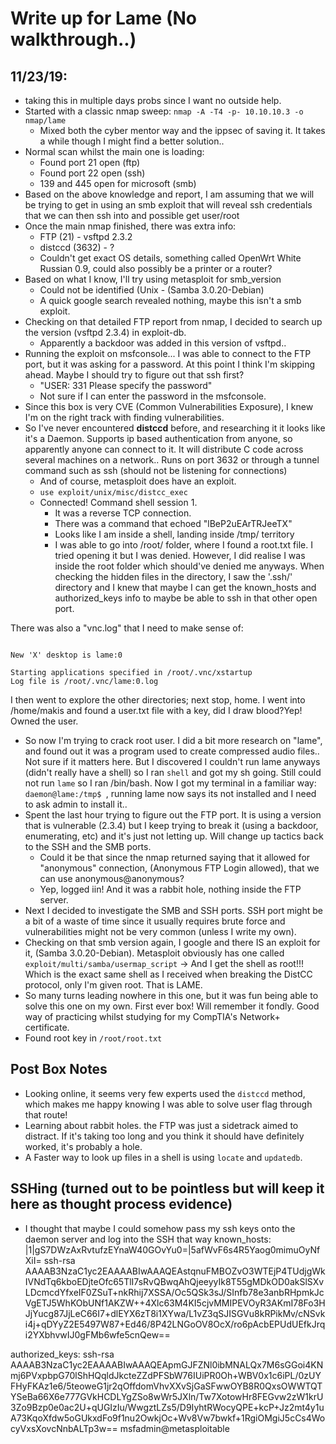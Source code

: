 # Write up for Lame (No walkthrough..)

## 11/23/19:
- taking this in multiple days probs since I want no outside help.
- Started with a classic nmap sweep: `nmap -A -T4 -p- 10.10.10.3 -o nmap/lame`
    - Mixed both the cyber mentor way and the ippsec of saving it. It takes a while though I might find a better solution..
- Normal scan whilst the main one is loading:
    - Found port 21 open (ftp)
    - Found port 22 open (ssh)
    - 139 and 445 open for microsoft (smb)
- Based on the above knowledge and report, I am assuming that we will be trying to get in using an smb exploit that will reveal ssh credentials that we can then ssh into and possible get user/root
- Once the main nmap finished, there was extra info:
    - FTP (21) - vsftpd 2.3.2
    - distccd (3632) - ?
    - Couldn't get exact OS details, something called OpenWrt White Russian 0.9, could also possibly be a printer or a router?
- Based on what I know, I'll try using metasploit for smb\_version
    - Could not be identified (Unix - (Samba 3.0.20-Debian)
    - A quick google search revealed nothing, maybe this isn't a smb exploit. 
- Checking on that detailed FTP report from nmap, I decided to search up the version (vsftpd 2.3.4) in exploit-db.
    - Apparently a backdoor was added in this version of vsftpd..
- Running the exploit on msfconsole... I was able to connect to the FTP port, but it was asking for a password. At this point I think I'm skipping ahead. Maybe I should try to figure out that ssh first?
    - "USER: 331 Please specify the password"
    - Not sure if I can enter the password in the msfconsole. 
- Since this box is very CVE (Common Vulnerabilities Exposure), I knew I'm on the right track with finding vulnerabilities.
- So I've never encountered **distccd** before, and researching it it looks like it's a Daemon. Supports ip based authentication from anyone, so apparently anyone can connect to it. It will distribute C code across several machines on a network.. Runs on port 3632 or through a tunnel command such as ssh (should not be listening for connections)
    - And of course, metasploit does have an exploit. 
    - `use exploit/unix/misc/distcc_exec`
    - Connected! Command shell session 1. 
        - It was a reverse TCP connection. 
        - There was a command that echoed "lBeP2uEArTRJeeTX"
        - Looks like I am inside a shell, landing inside /tmp/ territory
        - I was able to go into /root/ folder, where I found a root.txt file. I tried opening it but I was denied. However, I did realise I was inside the root folder which should've denied me anyways. When checking the hidden files in the directory, I saw the '.ssh/' directory and I knew that maybe I can get the known_hosts and authorized_keys info to maybe be able to ssh in that other open port.

There was also a "vnc.log" that I need to make sense of:
```

New 'X' desktop is lame:0

Starting applications specified in /root/.vnc/xstartup
Log file is /root/.vnc/lame:0.log
```

I then went to explore the other directories; next stop, home. I went into /home/makis and found a user.txt file with a key, did I draw blood?Yep! Owned the user.

- So now I'm trying to crack root user. I did a bit more research on "lame", and found out it was a program used to create compressed audio files.. Not sure if it matters here. But I discovered I couldn't run lame anyways (didn't really have a shell) so I ran `shell` and got my sh going. Still could not run `lame` so I ran /bin/bash. Now I got my terminal in a familiar way: `daemon@lame:/tmp$ `, running lame now says its not installed and I need to ask admin to install it.. 
- Spent the last hour trying to figure out the FTP port. It is using a version that is vulnerable (2.3.4) but I keep trying to break it (using a backdoor, enumerating, etc) and it's just not letting up. Will change up tactics back to the SSH and the SMB ports.
    - Could it be that since the nmap returned saying that it allowed for "anonymous" connection, (Anonymous FTP Login allowed), that we can use anonymous@anonymous?
    - Yep, logged iin! And it was a rabbit hole, nothing inside the FTP server.  
- Next I decided to investigate the SMB and SSH ports. SSH port might be a bit of a waste of time since it usually requires brute force and vulnerabilities might not be very common (unless I write my own).
- Checking on that smb version again, I google and there IS an exploit for it, (Samba 3.0.20-Debian). Metasploit obviously has one called `exploit/multi/samba/usermap_script` -> And I get the shell as root!!! Which is the exact same shell as I received when breaking the DistCC protocol, only I'm given root. That is LAME. 
- So many turns leading nowhere in this one, but it was fun being able to solve this one on my own. First ever box! Will remember it fondly. Good way of practicing whilst studying for my CompTIA's Network+ certificate.
- Found root key in `/root/root.txt`



## Post Box Notes
- Looking online, it seems very few experts used the `distccd` method, which makes me happy knowing I was able to solve user flag through that route! 
- Learning about rabbit holes. the FTP was just a sidetrack aimed to distract. If it's taking too long and you think it should have definitely worked, it's probably a hole.
- A Faster way to look up files in a shell is using `locate` and `updatedb`. 

## SSHing (turned out to be pointless but will keep it here as thought process evidence)
- I thought that maybe I could somehow pass my ssh keys onto the daemon server and log into the SSH that way 
known\_hosts:
|1|gS7DWzAxRvtufzEYnaW40GOvYu0=|5afWvF6s4R5Yaog0mimuOyNfXiI= ssh-rsa AAAAB3NzaC1yc2EAAAABIwAAAQEAstqnuFMBOZvO3WTEjP4TUdjgWkIVNdTq6kboEDjteOfc65TlI7sRvQBwqAhQjeeyyIk8T55gMDkOD0akSlSXvLDcmcdYfxeIF0ZSuT+nkRhij7XSSA/Oc5QSk3sJ/SInfb78e3anbRHpmkJcVgETJ5WhKObUNf1AKZW++4Xlc63M4KI5cjvMMIPEVOyR3AKmI78Fo3HJjYucg87JjLeC66I7+dlEYX6zT8i1XYwa/L1vZ3qSJISGVu8kRPikMv/cNSvki4j+qDYyZ2E5497W87+Ed46/8P42LNGoOV8OcX/ro6pAcbEPUdUEfkJrqi2YXbhvwIJ0gFMb6wfe5cnQew==

authorized\_keys:
ssh-rsa AAAAB3NzaC1yc2EAAAABIwAAAQEApmGJFZNl0ibMNALQx7M6sGGoi4KNmj6PVxpbpG70lShHQqldJkcteZZdPFSbW76IUiPR0Oh+WBV0x1c6iPL/0zUYFHyFKAz1e6/5teoweG1jr2qOffdomVhvXXvSjGaSFwwOYB8R0QxsOWWTQTYSeBa66X6e777GVkHCDLYgZSo8wWr5JXln/Tw7XotowHr8FEGvw2zW1krU3Zo9Bzp0e0ac2U+qUGIzIu/WwgztLZs5/D9IyhtRWocyQPE+kcP+Jz2mt4y1uA73KqoXfdw5oGUkxdFo9f1nu2OwkjOc+Wv8Vw7bwkf+1RgiOMgiJ5cCs4WocyVxsXovcNnbALTp3w== msfadmin@metasploitable


